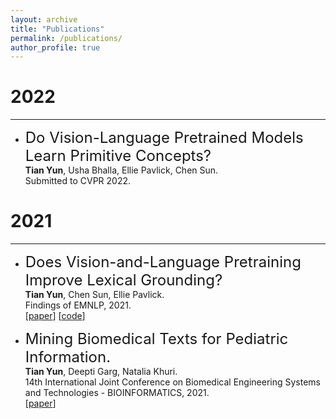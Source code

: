 ```yaml
---
layout: archive
title: "Publications"
permalink: /publications/
author_profile: true
---
```


# 2022
---
- <font size="5"> Do Vision-Language Pretrained Models Learn Primitive Concepts? </font>  
**Tian Yun**, Usha Bhalla, Ellie Pavlick, Chen Sun. \
Submitted to CVPR 2022.  

# 2021
---
- <font size="5"> Does Vision-and-Language Pretraining Improve Lexical Grounding? </font>  
**Tian Yun**, Chen Sun, Ellie Pavlick. \
Findings of EMNLP, 2021. \
[[paper](https://aclanthology.org/2021.findings-emnlp.370.pdf)] [[code](https://github.com/tttyuntian/vlm_lexical_grounding)]

- <font size="5"> Mining Biomedical Texts for Pediatric Information. </font>  
**Tian Yun**, Deepti Garg, Natalia Khuri. \
14th International Joint Conference on Biomedical Engineering Systems and Technologies - BIOINFORMATICS, 2021. \
[[paper](https://www.scitepress.org/Papers/2021/103102/103102.pdf)] 

<!---
{% if author.googlescholar %}
  You can also find my articles on <u><a href="#{{author.googlescholar}}">my Google Scholar profile</a>.</u>
{% endif %}

{% include base_path %}

{% for post in site.publications reversed %}
  {% include archive-single.html %}
{% endfor %}
-->

